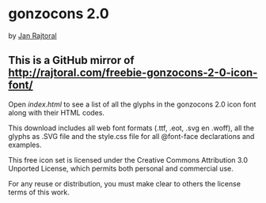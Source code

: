 # gonzocons 2.0
by [Jan Rajtoral](http://rajtoral.com/)

## This is a GitHub mirror of http://rajtoral.com/freebie-gonzocons-2-0-icon-font/

Open *index.html* to see a list of all the glyphs in the gonzocons 2.0 icon font along with their HTML codes.

This download includes all web font formats (.ttf, .eot, .svg en .woff), all the glyphs as .SVG file and the style.css file for all @font-face declarations and examples.

This free icon set is licensed under the Creative Commons Attribution 3.0 Unported License, which permits both personal and commercial use.

For any reuse or distribution, you must make clear to others the license terms of this work.



